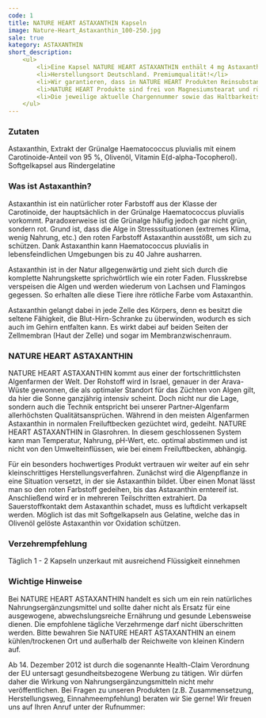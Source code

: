 ```yaml
---
code: 1
title: NATURE HEART ASTAXANTHIN Kapseln
image: Nature-Heart_Astaxanthin_100-250.jpg
sale: true
kategory: ASTAXANTHIN
short_description: 
    <ul>
        <li>Eine Kapsel NATURE HEART ASTAXANTHIN enthält 4 mg Astaxanthin, Rohstoff aus Israel</li>
        <li>Herstellungsort Deutschland. Premiumqualität!</li>
        <li>Wir garantieren, dass in NATURE HEART Produkten Reinsubstanzen enthalten sind ohne künstliche Zusatzstoffe.</li>
        <li>NATURE HEART Produkte sind frei von Magnesiumstearat und rückstandskontrolliert.</li>
        <li>Die jeweilige aktuelle Chargennummer sowie das Haltbarkeitsdatum finden Sie auf dem NATURE HEART Produktetikett.</li>
    </ul>
---
```

<h3>Zutaten</h3>
<p>
  Astaxanthin, Extrakt der Grünalge Haematococcus pluvialis mit einem Carotinoide-Anteil von 95 %, Olivenöl, Vitamin E(d-alpha-Tocopherol). Softgelkapsel aus Rindergelatine
</p>

<h3>Was ist Astaxanthin?</h3>
<p>
  Astaxanthin ist ein natürlicher roter Farbstoff aus der Klasse der Carotinoide, der hauptsächlich in der Grünalge Haematococcus pluvialis vorkommt. Paradoxerweise ist die Grünalge häufig jedoch gar nicht grün, sondern rot. Grund ist, dass die Alge in Stresssituationen (extremes Klima, wenig Nahrung, etc.) den roten Farbstoff Astaxanthin ausstößt, um sich zu schützen. Dank Astaxanthin kann Haematococcus pluvialis in lebensfeindlichen Umgebungen bis zu 40 Jahre ausharren.
</p>
  Astaxanthin ist in der Natur allgegenwärtig und zieht sich durch die komplette Nahrungskette sprichwörtlich wie ein roter Faden. Flusskrebse verspeisen die Algen und werden wiederum von Lachsen und Flamingos gegessen. So erhalten alle diese Tiere ihre rötliche Farbe vom Astaxanthin.
<p>
  Astaxanthin gelangt dabei in jede Zelle des Körpers, denn es besitzt die seltene Fähigkeit, die Blut-Hirn-Schranke zu überwinden, wodurch es sich auch im Gehirn entfalten kann. Es wirkt dabei auf beiden Seiten der Zellmembran (Haut der Zelle) und sogar im Membranzwischenraum.
</p>

<h3>NATURE HEART ASTAXANTHIN</h3>
<p>
  NATURE HEART ASTAXANTHIN kommt aus einer der fortschrittlichsten Algenfarmen der Welt. Der Rohstoff wird in Israel, genauer in der Arava-Wüste gewonnen, die als optimaler Standort für das Züchten von Algen gilt, da hier die Sonne ganzjährig intensiv scheint. Doch nicht nur die Lage, sondern auch die Technik entspricht bei unserer Partner-Algenfarm allerhöchsten Qualitätsansprüchen. Während in den meisten Algenfarmen Astaxanthin in normalen Freiluftbecken gezüchtet wird, gedeiht. NATURE HEART ASTAXANTHIN in Glasrohren. In diesem geschlossenen System kann man Temperatur, Nahrung, pH-Wert, etc. optimal abstimmen und ist nicht von den Umwelteinflüssen, wie bei einem Freiluftbecken, abhängig.
</p>
<p>
  Für ein besonders hochwertiges Produkt vertrauen wir weiter auf ein sehr kleinschrittiges Herstellungsverfahren. Zunächst wird die Algenpflanze in eine Situation versetzt, in der sie Astaxanthin bildet. Über einen Monat lässt man so den roten Farbstoff gedeihen, bis das Astaxanthin erntereif ist. Anschließend wird er in mehreren Teilschritten extrahiert. Da Sauerstoffkontakt dem Astaxanthin schadet, muss es luftdicht verkapselt werden. Möglich ist das mit Softgelkapseln aus Gelatine, welche das in Olivenöl gelöste Astaxanthin vor Oxidation schützen.
</p>

<h3>Verzehrempfehlung</h3>
<p>
  Täglich 1 - 2 Kapseln unzerkaut mit ausreichend Flüssigkeit einnehmen
</p>

<h3>Wichtige Hinweise</h3>
<p>
  Bei NATURE HEART ASTAXANTHIN handelt es sich um ein rein natürliches Nahrungsergänzungsmittel und sollte daher nicht als Ersatz für eine ausgewogene, abwechslungsreiche Ernährung und gesunde Lebensweise dienen. Die empfohlene tägliche Verzehrmenge darf nicht überschritten werden. Bitte bewahren Sie NATURE HEART ASTAXANTHIN an einem kühlen/trockenen Ort und außerhalb der Reichweite von kleinen Kindern auf.
</p>
<p>
  Ab 14. Dezember 2012 ist durch die sogenannte Health-Claim Verordnung der EU untersagt gesundheitsbezogene Werbung zu tätigen. Wir dürfen daher die Wirkung von Nahrungsergänzungsmitteln nicht mehr veröffentlichen. Bei Fragen zu unseren Produkten (z.B. Zusammensetzung, Herstellungsweg, Einnahmeempfehlung) beraten wir Sie gerne! Wir freuen uns auf Ihren Anruf unter der Rufnummer:
</p>
